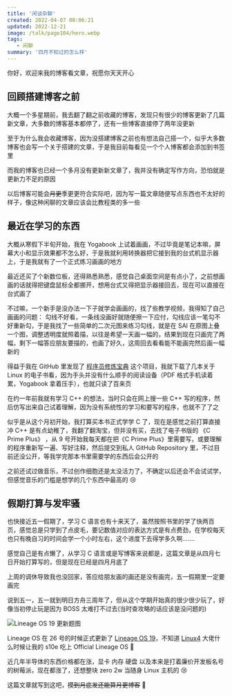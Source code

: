 ```yaml
---
title: '闲谈杂聊'
created: 2022-04-07 08:06:21
updated: 2022-12-21
image: /talk/page104/hero.webp
tags: 
   - 闲聊
summary: '四月不知过的怎么样'
---
```


你好，欢迎来我的博客看文章，祝愿你天天开心

## 回顾搭建博客之前

大概一个多星期前，我去翻了翻之前收藏的博客，发现只有很少的博客更新了几篇新文章，大多数的博客基本都停了，还有一些博客直接停了两年没更新

至于为什么我会收藏博客，因为没搭建博客之前也有想法自己搭一个，似乎大多数博客也会写一个关于搭建的文章，于是我目前每看见一个个人博客都会添加到书签里

而我的博客也已经一个多月没有更新新文章了，我并没有确定写作方向，恐怕就是更新力不足的原因

以后博客可能会~~月更~~季更更符合实际吧，因为写一篇文章随便写点东西也不太好的样子，像这种闲聊的文章应该会比教程类的多一些

## 最近在学习的东西

大概从寒假下半旬开始，我在 Yogabook 上试着画画，不过毕竟是笔记本嘛，屏幕大小和显示效果都不怎么好，于是我就利用转换器把它接到我的台式机显示器上，于是我就有了一个正式练习画画的地方

最近还买了个新数位板，还得熟悉熟悉，感觉自己桌面空间是有点小了，之前想画画的话就得把键盘鼠标全都挪开，想用台式又得把显示器接回去，现在可以直接在台式画了

不过嘛，一个新手是没办法一下子就学会画画的，找了些教学视频，我得知了自己画画的问题： 勾线不好看，一条线没画好就随便擦一下应付，勾线应该一笔勾不好重新勾，于是我找了一些简单的二次元图来练习勾线，就是在 SAI 在原图上叠一个图，调整透明度就照着描，以往是希望一天画一幅的，结果到现在只画完了两幅，剩下一幅答应朋友要描的，也画了好久，这周回去看看能不能画完然后画一幅新的
	
得益于我在 GitHub 里发现了 [程序员修炼宝典](https://github.com/niudai/How-to-be-a-good-programmer) 这个项目，我就下载了几本关于 Linux 的电子书看，因为手头并没有什么顺手的阅读设备（PDF 格式手机读着累，Yogabook 拿着压手），也就只读了百来页

在约一年前我就有学习 C++ 的想法，当时只会在网上搜一些 C++ 写的程序，然后仿写出来自己试着理解，因为没有系统性的学习和要写的程序，也就不了了之

似乎是从这个月初开始，我打算买本书正式学学 C 了，现在是感觉之前打算直接冲 C++ 是有点幼稚了，我翻了翻淘宝，但并没有买，去找了电子书版的 《C Prime Plus》 ，从 9 号开始我每天都在把《C Prime Plus》里需要写，或要理解的程序重新写一遍、写好注释，然后提交到私人 GitHub Repository 里，不过目前还没公开，等我学完那本书里需要学的东西后会公开的

之前还试过做音乐，不过创作细胞还是太没活力了，不确定以后还会不会试试学，但感觉音乐的门槛是想学的几个东西中最高的 😢

## 假期打算与发牢骚

也快接近五一假期了，学习 C 语言也有十来天了，虽然按照书里的学了快两百页，感觉总是只学到了点皮毛，要记数值对应的表达方式是有点费劲，在学校每天也只有晚自习的时间会学一个小时左右，这个进度下去得学多久啊.......

感觉自己是有点懒了，从学习 C 语言或是写博客来说都是，这篇文章是从四月七日开始打算写的，但是现在已经是四月月底了

上周的调休导致我也没回家，答应给朋友画的画还是没有画完，五一假期里一定要画完

说到五一，五一就到明日方舟三周年了，但从这个学期开始真的很少很少玩了，好像当初停止玩是因为 BOSS 太难打不过去(当时查攻略的话应该是没问题的)

![Lineage OS 19 更新题图](/talk/page104/hero.webp)

Lineage OS 在 26 号的时候正式更新了 [Lineage OS 19](https://lineageos.org/Changelog-26)，不知道 [Linux4](https://github.com/Linux4) 大佬什么时候让我的 s10e 吃上 Official Lineage OS 🤤

近几年半导体的东西价格都在涨，显卡 内存 硬盘 以及本来是打着廉价开发板名号的树莓派，现在都涨了，还想整块 zero 2w 当随身 Linux 主机的 😢

这篇文章就写到这吧，~~摸到月底发还能算月更博客~~ 🥴